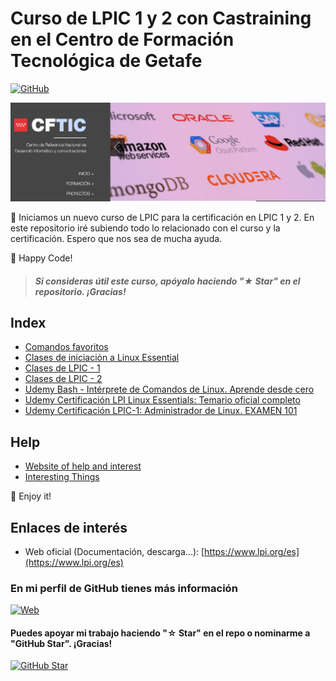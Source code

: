 # Curso de LPIC 1 y 2 con Castraining en el Centro de Formación Tecnológica de Getafe
[![GitHub](https://img.shields.io/badge/CFTIC-Web-blue?style=for-the-badge&logo=github&logoColor=white&labelColor=101010)](https://cftic.centrosdeformacion.empleo.madrid.org/)

![](Alumnos/header.png)

📲 Iniciamos un nuevo curso de LPIC para la certificación en LPIC 1 y 2. En este repositorio iré subiendo todo lo relacionado con el curso y la certificación. Espero que nos sea de mucha ayuda.

🚀 Happy Code!
> ##### Si consideras útil este curso, apóyalo haciendo "★ Star" en el repositorio. ¡Gracias!

## Index
- [Comandos favoritos](Paginas/01_comandos_fav.md)
- [Clases de iniciación a Linux Essential](Paginas/basic.md)
- [Clases de LPIC - 1](Paginas/lpic1.md)
- [Clases de LPIC - 2](Paginas/lpic2.md)
- [Udemy Bash - Intérprete de Comandos de Linux. Aprende desde cero](Paginas/udemyBase.md)
- [Udemy Certificación LPI Linux Essentials: Temario oficial completo](Paginas/udemyEssential.md)
- [Udemy Certificación LPIC-1: Administrador de Linux. EXAMEN 101](Paginas/udemylpic-1.md)

## Help
- [Website of help and interest](Paginas/help.md)
- [Interesting Things](Paginas/interesting.md)

🤩 Enjoy it!
## Enlaces de interés
* Web oficial (Documentación, descarga...): [https://www.lpi.org/es](https://www.lpi.org/es)

### En mi perfil de GitHub tienes más información

[![Web](https://img.shields.io/badge/GitHub-zhimbaya-14a1f0?style=for-the-badge&logo=github&logoColor=white&labelColor=101010)](https://github.com/zhimbaya)

#### Puedes apoyar mi trabajo haciendo "☆ Star" en el repo o nominarme a "GitHub Star". ¡Gracias!

[![GitHub Star](https://img.shields.io/badge/GitHub-Nominar_a_star-yellow?style=for-the-badge&logo=github&logoColor=white&labelColor=101010)](https://stars.github.com/nominate/)
